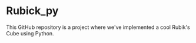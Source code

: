 # Rubick_py
This GitHub repository is a project where we've implemented a cool Rubik's Cube using Python.
